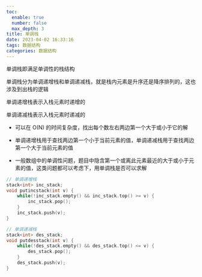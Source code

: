 ```yaml
---
toc:
  enable: true
  number: false
  max_depth: 3
title: 单调栈
date: 2023-04-02 16:33:16
tags: 数据结构
categories: 数据结构
---
```


单调栈即满足单调性的栈结构

单调栈分为单调递增栈和单调递减栈，就是栈内元素是升序还是降序排列的，这也涉及到出栈的逻辑

单调递增栈表示入栈元素时递增的

单调递减栈表示入栈元素时递减的

- 可以在 O(N) 的时间复杂度，找出每个数左右两边第一个大于或小于它的解

- 单调递增栈用于查找两边第一个小于当前元素的值，单调递减栈用于查找两边第一个大于当前元素的值

- 一般数组中的单调性问题，题目中隐含第一个或离此元素最近的大于或小于元素的值，这类问题都可以考虑下，用单调栈是否可以求解

```cpp
// 单调递增栈
stack<int> inc_stack;
void putincstack(int v) {
    while(!inc_stack.empty() && inc_stack.top() >= v) {
        inc_stack.pop();
    }
    inc_stack.push(v);
}

// 单调递减栈
stack<int> des_stack;
void putdesstack(int v) {
    while(!des_stack.empty() && des_stack.top() <= v) {
        des_stack.pop();
    }
    des_stack.push(v);
}
```
